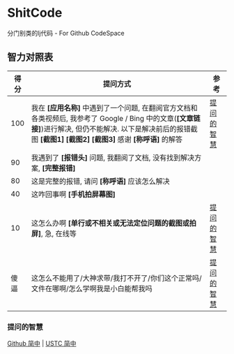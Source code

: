 # ShitCode

分门别类的lj代码 - For Github CodeSpace

## 智力对照表

| 得分 | 提问方式                                                                                                                                                                                                           | 参考                                                                                                                                                                                                                                   |
| ---- | ------------------------------------------------------------------------------------------------------------------------------------------------------------------------------------------------------------------ | -------------------------------------------------------------------------------------------------------------------------------------------------------------------------------------------------------------------------------------- |
| 100  | 我在 **\[应用名称\]** 中遇到了一个问题, 在翻阅官方文档和各类视频后, 我参考了 Google / Bing 中的文章(**\[文章链接\]**)进行解决, 但仍不能解决. 以下是解决前后的报错截图 **\[截图1\]** **\[截图2\]** **\[截图3\]** 感谢 **\[称呼语\]** 的解答 | [提问的智慧](https://github.com/ryanhanwu/How-To-Ask-Questions-The-Smart-Way/blob/main/README-zh_CN.md#%E7%A4%BC%E5%A4%9A%E4%BA%BA%E4%B8%8D%E6%80%AA%E8%80%8C%E4%B8%94%E6%9C%89%E6%97%B6%E8%BF%98%E5%BE%88%E6%9C%89%E5%B8%AE%E5%8A%A9) |
| 90   | 我遇到了 **\[报错头\]** 问题, 我翻阅了文档, 没有找到解决方案, **\[完整报错\]**                                                                                                                                             |                                                                                                                                                                                                                                        |
| 80   | 这是完整的报错, 请问 **\[称呼语\]** 应该怎么解决                                                                                                                                                                       |                                                                                                                                                                                                                                        |
| 40   | 这咋回事啊 **\[手机拍屏幕图\]**                                                                                                                                                                                        |                                                                                                                                                                                                                                        |
| 10   | 这怎么办啊 **\[单行或不相关或无法定位问题的截图或拍屏\]**, 急, 在线等                                                                                                                                                  | [提问的智慧](https://github.com/ryanhanwu/How-To-Ask-Questions-The-Smart-Way/blob/main/README-zh_CN.md#%E4%BD%BF%E7%94%A8%E6%9C%89%E6%84%8F%E4%B9%89%E4%B8%94%E6%8F%8F%E8%BF%B0%E6%98%8E%E7%A1%AE%E7%9A%84%E6%A0%87%E9%A2%98)          |
| 傻逼 | 这怎么不能用了/大神求带/我打不开了/你们这个正常吗/文件在哪啊/怎么学啊我是小白能帮我吗                                                                                                                              | [提问的智慧](https://github.com/ryanhanwu/How-To-Ask-Questions-The-Smart-Way/blob/main/README-zh_CN.md#%E5%8E%BB%E6%8E%89%E6%97%A0%E6%84%8F%E4%B9%89%E7%9A%84%E6%8F%90%E9%97%AE%E5%8F%A5)                                              |

### 提问的智慧

[Github 简中](https://github.com/ryanhanwu/How-To-Ask-Questions-The-Smart-Way/blob/main/README-zh_CN.md) | [USTC 简中](https://lug.ustc.edu.cn/wiki/doc/smart-questions/)
